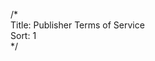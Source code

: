 /*  
Title: Publisher Terms of Service  
Sort: 1  
*/

<script type="text/javascript">

window.location = "https://unity3d.com/legal/ads-publishers-terms-of-service"

</script>
